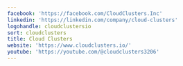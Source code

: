```yaml
---
facebook: 'https://facebook.com/CloudClusters.Inc'
linkedin: 'https://linkedin.com/company/cloud-clusters'
logohandle: cloudclustersio
sort: cloudclusters
title: Cloud Clusters
website: 'https://www.cloudclusters.io/'
youtube: 'https://youtube.com/@cloudclusters3206'
---
```


